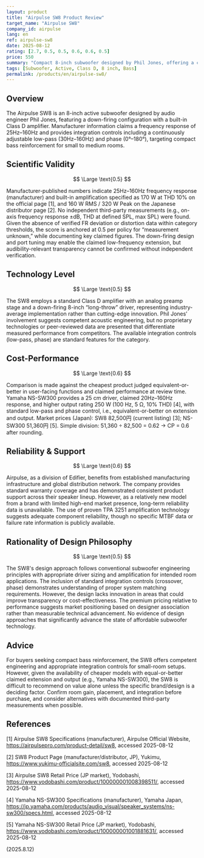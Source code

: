 ```yaml
---
layout: product
title: "Airpulse SW8 Product Review"
target_name: "Airpulse SW8"
company_id: airpulse
lang: en
ref: airpulse-sw8
date: 2025-08-12
rating: [2.7, 0.5, 0.5, 0.6, 0.6, 0.5]
price: 550
summary: "Compact 8-inch subwoofer designed by Phil Jones, offering a claimed 25Hz–160Hz response and built-in Class D amplification. Lacks independent third-party measurements and faces strong competition from cheaper models with equal-or-better user-facing performance."
tags: [Subwoofer, Active, Class D, 8 inch, Bass]
permalink: /products/en/airpulse-sw8/
---
```


## Overview

The Airpulse SW8 is an 8-inch active subwoofer designed by audio engineer Phil Jones, featuring a down-firing configuration with a built-in Class D amplifier. Manufacturer information claims a frequency response of 25Hz–160Hz and provides integration controls including a continuously adjustable low-pass (30Hz–160Hz) and phase (0°–180°), targeting compact bass reinforcement for small to medium rooms.

## Scientific Validity

$$ \Large \text{0.5} $$

Manufacturer-published numbers indicate 25Hz–160Hz frequency response (manufacturer) and built-in amplification specified as 170 W at THD 10% on the official page [1], and 160 W RMS / 320 W Peak on the Japanese distributor page [2]. No independent third-party measurements (e.g., on-axis frequency response ±dB, THD at defined SPL, max SPL) were found. Given the absence of verified FR deviation or distortion data within category thresholds, the score is anchored at 0.5 per policy for “measurement unknown,” while documenting key claimed figures. The down-firing design and port tuning may enable the claimed low-frequency extension, but audibility-relevant transparency cannot be confirmed without independent verification.

## Technology Level

$$ \Large \text{0.5} $$

The SW8 employs a standard Class D amplifier with an analog preamp stage and a down-firing 8-inch “long-throw” driver, representing industry-average implementation rather than cutting-edge innovation. Phil Jones’ involvement suggests competent acoustic engineering, but no proprietary technologies or peer-reviewed data are presented that differentiate measured performance from competitors. The available integration controls (low-pass, phase) are standard features for the category.

## Cost-Performance

$$ \Large \text{0.6} $$

Comparison is made against the cheapest product judged equivalent-or-better in user-facing functions and claimed performance at review time. Yamaha NS-SW300 provides a 25 cm driver, claimed 20Hz–160Hz response, and higher output rating 250 W (100 Hz, 5 Ω, 10% THD) [4], with standard low-pass and phase control, i.e., equivalent-or-better on extension and output. Market prices (Japan): SW8 82,500円 (current listing) [3]; NS-SW300 51,360円 [5]. Simple division: 51,360 ÷ 82,500 = 0.62 → CP = 0.6 after rounding.

## Reliability & Support

$$ \Large \text{0.6} $$

Airpulse, as a division of Edifier, benefits from established manufacturing infrastructure and global distribution network. The company provides standard warranty coverage and has demonstrated consistent product support across their speaker lineup. However, as a relatively new model from a brand with limited high-end market presence, long-term reliability data is unavailable. The use of proven TPA 3251 amplification technology suggests adequate component reliability, though no specific MTBF data or failure rate information is publicly available.

## Rationality of Design Philosophy

$$ \Large \text{0.5} $$

The SW8's design approach follows conventional subwoofer engineering principles with appropriate driver sizing and amplification for intended room applications. The inclusion of standard integration controls (crossover, phase) demonstrates understanding of proper system matching requirements. However, the design lacks innovation in areas that could improve transparency or cost-effectiveness. The premium pricing relative to performance suggests market positioning based on designer association rather than measurable technical advancement. No evidence of design approaches that significantly advance the state of affordable subwoofer technology.

## Advice

For buyers seeking compact bass reinforcement, the SW8 offers competent engineering and appropriate integration controls for small-room setups. However, given the availability of cheaper models with equal-or-better claimed extension and output (e.g., Yamaha NS-SW300), the SW8 is difficult to recommend on value alone unless the specific brand/design is a deciding factor. Confirm room gain, placement, and integration before purchase, and consider alternatives with documented third-party measurements when possible.

## References

[1] Airpulse SW8 Specifications (manufacturer), Airpulse Official Website, https://airpulsepro.com/product-detail/sw8, accessed 2025-08-12

[2] SW8 Product Page (manufacturer/distributor, JP), Yukimu, https://www.yukimu-officialsite.com/sw8, accessed 2025-08-12

[3] Airpulse SW8 Retail Price (JP market), Yodobashi, https://www.yodobashi.com/product/100000001008398511/, accessed 2025-08-12

[4] Yamaha NS-SW300 Specifications (manufacturer), Yamaha Japan, https://jp.yamaha.com/products/audio_visual/speaker_systems/ns-sw300/specs.html, accessed 2025-08-12

[5] Yamaha NS-SW300 Retail Price (JP market), Yodobashi, https://www.yodobashi.com/product/100000001001881631/, accessed 2025-08-12

(2025.8.12)
